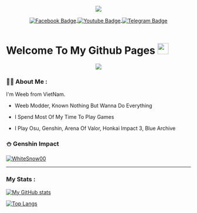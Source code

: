 <p>
   <div id="header" align="center">
  <a href="https://www.youtube.com/watch?v=jtGt-_VZkp4"><img src="https://github.com/WhiteSnow00/WhiteSnow00/blob/main/Ayaka.gif" /></a>
     <br>
</div>
<div align="center" id="badges">
  </p align="center">
  <a href="https://www.facebook.com/F.Ena.2001/">
    <img align="center"
         src="https://img.shields.io/badge/Facebook-blue?style=for-the-badge&logo=facebook&logoColor=white" alt="Facebook Badge"/>
  </a>
  <a href="https://www.youtube.com/channel/UCOyDACjbauabnKgSrn4Z-Ag">
    <img align="center"
         src="https://img.shields.io/badge/YouTube-red?style=for-the-badge&logo=youtube&logoColor=white" alt="Youtube Badge"/>
  </a>
  <a href="https://t.me/sech_ayaya">
    <img align="center"
         src="https://img.shields.io/badge/Telegram-gray?style=for-the-badge&logo=Telegram&logoColor=white" alt="Telegram Badge"/>
  </a>
  
</div >
<p align = "center"> <a href="https://www.youtube.com/watch?v=wefOI4tnW08"><img src = "https://komarev.com/ghpvc/?username=WhiteSnow00&style=flat-square&color=red"alt =""/></a> </p>

<h1>
  Welcome To My Github Pages
  <img src="https://media.giphy.com/media/hvRJCLFzcasrR4ia7z/giphy.gif" width="30px" />
</h1>                     
<div align="center">
  <a href="https://www.youtube.com/watch?v=wefOI4tnW08"><img src="https://github.com/WhiteSnow00/WhiteSnow00/blob/main/Ayaya.gif" /></a>
</div>


### :woman_technologist: About Me :
I'm Weeb from VietNam.
-  Weeb Modder, Known Nothing But Wanna Do Everything

-  I Spend Most Of My Time To Play Games

-  I Play Osu, Genshin, Arena Of Valor, Honkai Impact 3, Blue Archive

### ⛄ Genshin Impact
[![WhiteSnow00](https://genshin-card.getloli.com/58/76311298.png)](https://www.youtube.com/watch?v=5RvrTBMcIeo)

---
### My Stats :

[![My GitHub stats](https://github-readme-stats.vercel.app/api?username=WhiteSnow00&show_icons=true&include_all_commits=true&theme=tokyonight)](https://www.youtube.com/watch?v=WE9ZsbA2TXw)

[![Top Langs](https://github-readme-stats.vercel.app/api/top-langs/?username=WhiteSnow00&layout=compact&langs_count=10&theme=tokyonight)](https://www.youtube.com/watch?v=PSwR6c8iV6o)

